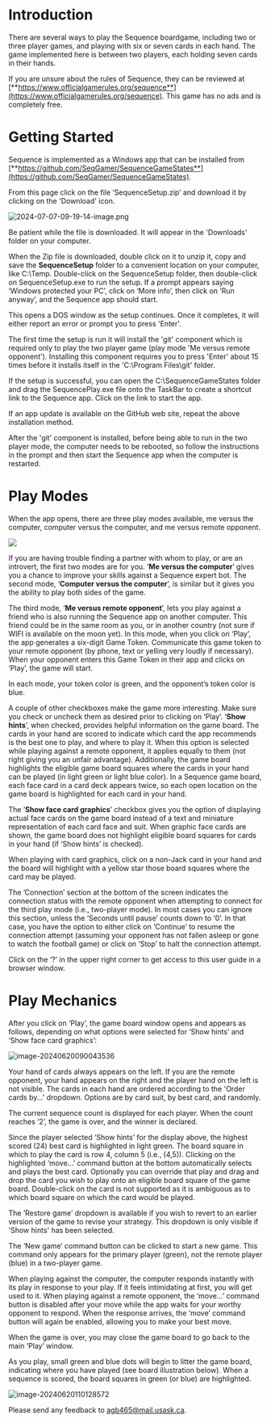 # Introduction

There are several ways to play the Sequence boardgame, including two or three player games, and playing with six or seven cards in each hand. The game implemented here is between two players, each holding seven cards in their hands. 

If you are unsure about the rules of Sequence, they can be reviewed at [**https://www.officialgamerules.org/sequence**](https://www.officialgamerules.org/sequence). This game has no ads and is completely free.

# Getting Started

Sequence is implemented as a Windows app that can be installed from [**https://github.com/SeqGamer/SequenceGameStates**](https://github.com/SeqGamer/SequenceGameStates).

From this page click on the file ‘SequenceSetup.zip’ and download it by clicking on the 'Download' icon. 

![2024-07-07-09-19-14-image.png](C:\SequenceGameStates\media\2024-07-07-09-19-14-image.png)



Be patient while the file is downloaded. It will appear in the 'Downloads' folder on your computer.

When the Zip file is downloaded, double click on it to unzip it, copy and save the **SequenceSetup** folder to a convenient location on your computer, like C:\Temp\. Double-click on the SequenceSetup folder, then double-click on SequenceSetup.exe to run the setup. If a prompt appears saying ‘Windows protected your PC’, click on ‘More info’, then click on ‘Run anyway’, and the Sequence app should start.

This opens a DOS window as the setup continues. Once it completes, it will either report an error or prompt you to press 'Enter'.

The first time the setup is run it will install the 'git' component which is required only to play the two player game (play mode 'Me versus remote opponent'). Installing this component requires you to press 'Enter' about 15 times before it installs itself in the 'C:\Program Files\git' folder. 

If the setup is successful, you can open the C:\SequenceGameStates folder and drag the SequencePlay.exe file onto the TaskBar to create a shortcut link to the Sequence app. Click on the link to start the app.

If an app update is available on the GitHub web site, repeat the above installation method.

After the 'git' component is installed, before being able to run in the two player mode, the computer needs to be rebooted, so follow the instructions in the prompt and then start the Sequence app when the computer is restarted.

# Play Modes

When the app opens, there are three play modes available, me versus the computer, computer versus the computer, and me versus remote opponent.

![](media/df4d2a0093608b6226c938f3ab071c52.png)

If you are having trouble finding a partner with whom to play, or are an introvert, the first two modes are for you. ‘**Me versus the computer**’ gives you a chance to improve your skills against a Sequence expert bot. The second mode, ‘**Computer versus the computer**’, is similar but it gives you the ability to play both sides of the game.

The third mode, ‘**Me versus remote opponent**’, lets you play against a friend who is also running the Sequence app on another computer. This friend could be in the same room as you, or in another country (not sure if WIFI is available on the moon yet). In this mode, when you click on ‘Play’, the app generates a six-digit Game Token. Communicate this game token to your remote opponent (by phone, text or yelling very loudly if necessary). When your opponent enters this Game Token in their app and clicks on ‘Play’, the game will start.

In each mode, your token color is green, and the opponent’s token color is blue.

A couple of other checkboxes make the game more interesting. Make sure you check or uncheck them as desired prior to clicking on ‘Play’. ‘**Show hints**’, when checked, provides helpful information on the game board. The cards in your hand are scored to indicate which card the app recommends is the best one to play, and where to play it. When this option is selected while playing against a remote opponent, it applies equally to them (not right giving you an unfair advantage). Additionally, the game board highlights the eligible game board squares where the cards in your hand can be played (in light green or light blue color). In a Sequence game board, each face card in a card deck appears twice, so each open location on the game board is highlighted for each card in your hand.

The ’**Show face card graphics**’ checkbox gives you the option of displaying actual face cards on the game board instead of a text and miniature representation of each card face and suit. When graphic face cards are shown, the game board does not highlight eligible board squares for cards in your hand (if ‘Show hints’ is checked).

When playing with card graphics, click on a non-Jack card in your hand and the board will highlight with a yellow star those board squares where the card may be played.

The ’Connection’ section at the bottom of the screen indicates the connection status with the remote opponent when attempting to connect for the third play mode (i.e., two-player mode). In most cases you can ignore this section, unless the ‘Seconds until pause’ counts down to ‘0’. In that case, you have the option to either click on ‘Continue’ to resume the connection attempt (assuming your opponent has not fallen asleep or gone to watch the football game) or click on ‘Stop’ to halt the connection attempt.

Click on the ‘?’ in the upper right corner to get access to this user guide in a browser window.

# Play Mechanics

After you click on ‘Play’, the game board window opens and appears as follows, depending on what options were selected for ‘Show hints’ and ‘Show face card graphics’:

![image-20240620090043536](media/image-20240620090043536.png)

Your hand of cards always appears on the left. If you are the remote opponent, your hand appears on the right and the player hand on the left is not visible. The cards in each hand are ordered according to the 'Order cards by...' dropdown. Options are by card suit, by best card, and randomly.

The current sequence count is displayed for each player. When the count reaches ‘2’, the game is over, and the winner is declared.

Since the player selected ‘Show hints’ for the display above, the highest scored (24) best card is highlighted in light green. The board square in which to play the card is row 4, column 5 (i.e., (4,5)). Clicking on the highlighted ‘move...’ command button at the bottom automatically selects and plays the best card. Optionally you can override that play and drag and drop the card you wish to play onto an eligible board square of the game board. Double-click on the card is not supported as it is ambiguous as to which board square on which the card would be played.

The ’Restore game’ dropdown is available if you wish to revert to an earlier version of the game to revise your strategy. This dropdown is only visible if 'Show hints' has been selected.

The ‘New game’ command button can be clicked to start a new game. This command only appears for the primary player (green), not the remote player (blue) in a two-player game.

When playing against the computer, the computer responds instantly with its play in response to your play. If it feels intimidating at first, you will get used to it. When playing against a remote opponent, the ‘move...’ command button is disabled after your move while the app waits for your worthy opponent to respond. When the response arrives, the ‘move’ command button will again be enabled, allowing you to make your best move.

When the game is over, you may close the game board to go back to the main ‘Play’ window.

As you play, small green and blue dots will begin to litter the game board, indicating where you have played (see board illustration below). When a sequence is scored, the board squares in green (or blue) are highlighted.

![image-20240620110128572](media/image-20240620110128572.png)

Please send any feedback to [agb465@mail.usask.ca](mailto:agb465@mail.usask.ca).
